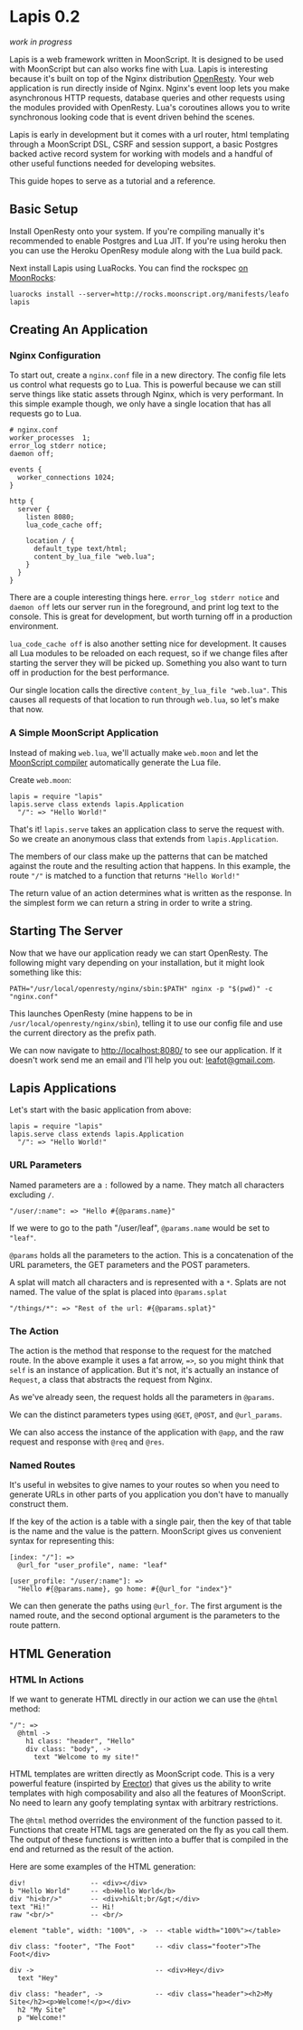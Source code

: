 
# Lapis 0.2

*work in progress*

Lapis is a web framework written in MoonScript. It is designed to be used with
MoonScript but can also works fine with Lua. Lapis is interesting because it's
built on top of the Nginx distribution [OpenResty][0]. Your web application is
run directly inside of Nginx. Nginx's event loop lets you make asynchronous
HTTP requests, database queries and other requests using the modules provided
with OpenResty. Lua's coroutines allows you to write synchronous looking code
that is event driven behind the scenes.

Lapis is early in development but it comes with a url router, html templating
through a MoonScript DSL, CSRF and session support, a basic Postgres backed
active record system for working with models and a handful of other useful
functions needed for developing websites.

This guide hopes to serve as a tutorial and a reference.

## Basic Setup

Install OpenResty onto your system. If you're compiling manually it's
recommended to enable Postgres and Lua JIT. If you're using heroku then you can
use the Heroku OpenResy module along with the Lua build pack.

Next install Lapis using LuaRocks. You can find the rockspec [on MoonRocks][3]:

    luarocks install --server=http://rocks.moonscript.org/manifests/leafo lapis

## Creating An Application

### Nginx Configuration

To start out, create a `nginx.conf` file in a new directory. The config file
lets us control what requests go to Lua. This is powerful because we can still
serve things like static assets through Nginx, which is very performant. In
this simple example though, we only have a single location that has all
requests go to Lua.

    # nginx.conf
    worker_processes  1;
    error_log stderr notice;
    daemon off;

    events {
      worker_connections 1024;
    }

    http {
      server {
        listen 8080;
        lua_code_cache off;

        location / {
          default_type text/html;
          content_by_lua_file "web.lua";
        }
      }
    }


There are a couple interesting things here. `error_log stderr notice` and
`daemon off` lets our server run in the foreground, and print log text to the
console. This is great for development, but worth turning off in a production
environment.

`lua_code_cache off` is also another setting nice for development. It causes
all Lua modules to be reloaded on each request, so if we change files after
starting the server they will be picked up. Something you also want to turn off
in production for the best performance.

Our single location calls the directive `content_by_lua_file "web.lua"`. This
causes all requests of that location to run through `web.lua`, so let's make
that now.

### A Simple MoonScript Application

Instead of making `web.lua`, we'll actually make `web.moon` and let the
[MoonScript compiler][4] automatically generate the Lua file.

Create `web.moon`:

    lapis = require "lapis"
    lapis.serve class extends lapis.Application
      "/": => "Hello World!"

That's it! `lapis.serve` takes an application class to serve the request with.
So we create an anonymous class that extends from `lapis.Application`.

The members of our class make up the patterns that can be matched against the
route and the resulting action that happens. In this example, the route `"/"`
is matched to a function that returns `"Hello World!"`

The return value of an action determines what is written as the response. In
the simplest form we can return a string in order to write a string.

## Starting The Server

Now that we have our application ready we can start OpenResty. The following
might vary depending on your installation, but it might look something like
this:

    PATH="/usr/local/openresty/nginx/sbin:$PATH" nginx -p "$(pwd)" -c "nginx.conf"

This launches OpenResty (mine happens to be in
`/usr/local/openresty/nginx/sbin`), telling it to use our config file and use
the current directory as the prefix path.

We can now navigate to <http://localhost:8080/> to see our application. If it
doesn't work send me an email and I'll help you out: <leafot@gmail.com>.

## Lapis Applications

Let's start with the basic application from above:

    lapis = require "lapis"
    lapis.serve class extends lapis.Application
      "/": => "Hello World!"


### URL Parameters

Named parameters are a `:` followed by a name. They match all characters
excluding `/`.

    "/user/:name": => "Hello #{@params.name}"


If we were to go to the path "/user/leaf", `@params.name` would be set to
`"leaf"`.

`@params` holds all the parameters to the action. This is a concatenation of
the URL parameters, the GET parameters and the POST parameters.

A splat will match all characters and is represented with a `*`. Splats are not
named. The value of the splat is placed into `@params.splat`

    "/things/*": => "Rest of the url: #{@params.splat}"

### The Action

The action is the method that response to the request for the matched route. In
the above example it uses a fat arrow, `=>`, so you might think that `self` is
an instance of application. But it's not, it's actually an instance of
`Request`, a class that abstracts the request from Nginx.

As we've already seen, the request holds all the parameters in `@params`.

We can the distinct parameters types using `@GET`, `@POST`, and `@url_params`.

We can also access the instance of the application with `@app`, and the raw
request and response with `@req` and `@res`.

### Named Routes

It's useful in websites to give names to your routes so when you need to
generate URLs in other parts of you application you don't have to manually
construct them.

If the key of the action is a table with a single pair, then the key of that
table is the name and the value is the pattern. MoonScript gives us convenient
syntax for representing this:

    [index: "/"]: =>
      @url_for "user_profile", name: "leaf"

    [user_profile: "/user/:name"]: =>
      "Hello #{@params.name}, go home: #{@url_for "index"}" 

We can then generate the paths using `@url_for`. The first argument is the
named route, and the second optional argument is the parameters to the route
pattern.

## HTML Generation

### HTML In Actions

If we want to generate HTML directly in our action we can use the `@html`
method:

    "/": =>
      @html ->
        h1 class: "header", "Hello"
        div class: "body", ->
          text "Welcome to my site!"

HTML templates are written directly as MoonScript code. This is a very powerful
feature (inspirted by [Erector](http://erector.rubyforge.org/)) that gives us
the ability to write templates with high composability and also all the
features of MoonScript. No need to learn any goofy templating syntax with
arbitrary restrictions.

The `@html` method overrides the environment of the function passed to it.
Functions that create HTML tags are generated on the fly as you call them. The
output of these functions is written into a buffer that is compiled in the end
and returned as the result of the action.

Here are some examples of the HTML generation:

    div!                -- <div></div>
    b "Hello World"     -- <b>Hello World</b>
    div "hi<br/>"       -- <div>hi&lt;br/&gt;</div>
    text "Hi!"          -- Hi!
    raw "<br/>"         -- <br/>

    element "table", width: "100%", ->  -- <table width="100%"></table>

    div class: "footer", "The Foot"     -- <div class="footer">The Foot</div>

    div ->                              -- <div>Hey</div>
      text "Hey"

    div class: "header", ->             -- <div class="header"><h2>My Site</h2><p>Welcome!</p></div>
      h2 "My Site"
      p "Welcome!"



[0]: http://openresty.org/
[1]: https://github.com/leafo/heroku-openresty
[2]: https://github.com/leafo/heroku-buildpack-lua
[3]: http://rocks.moonscript.org/modules/leafo/lapis
[4]: http://moonscript.org/reference/#moonc

